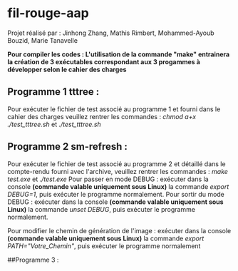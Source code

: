 # fil-rouge-aap
Projet réalisé par : Jinhong Zhang, Mathis Rimbert, Mohammed-Ayoub Bouzid, Marie Tanavelle

**Pour compiler les codes :  L'utilisation de la commande "make" entrainera la création de 3 exécutables correspondant aux 3 progammes à développer selon le cahier des charges**

## Programme 1 tttree :
Pour exécuter le fichier de test associé au programme 1 et fourni dans le cahier des charges veuillez rentrer les commandes :  *chmod a+x ./test_tttree.sh* et *./test_tttree.sh*

## Programme 2 sm-refresh :
Pour exécuter le fichier de test associé au programme 2 et détaillé dans le compte-rendu fourni avec l'archive, veuillez rentrer les commandes : *make test.exe* et *./test.exe*
Pour passer en mode DEBUG : exécuter dans la console **(commande valable uniquement sous Linux)** la commande *export DEBUG=1*, puis exécuter le programme normalement.
Pour sortir du mode DEBUG : exécuter dans la console **(commande valable uniquement sous Linux)** la commande *unset DEBUG*, puis exécuter le programme normalement.

Pour modifier le chemin de génération de l'image : exécuter dans la console **(commande valable uniquement sous Linux)** la commande *export PATH="Votre_Chemin"*, puis exécuter le programme normalement

##Programme 3 : 


